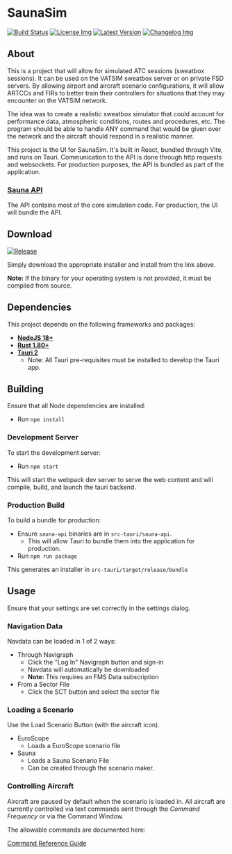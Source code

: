 # SaunaSim
[![Build Status]][actions]
[![License Img]][license]
[![Latest Version]][1]
[![Changelog Img]][changelog]

[Build Status]: https://img.shields.io/github/actions/workflow/status/Sauna-ATC-Training-Simulator/sauna-ui/build-and-test.yml?branch=master
[actions]: https://github.com/Sauna-ATC-Training-Simulator/sauna-ui/actions?query=branch%3Amaster
[Changelog Img]: https://img.shields.io/badge/Changelog-blue
[changelog]: CHANGELOG.md
[License Img]: https://img.shields.io/badge/License-GPLv3-blue
[license]: LICENSE
[Latest Version]: https://img.shields.io/github/v/release/Sauna-ATC-Training-Simulator/sauna-ui?include_prereleases

## About
This is a project that will allow for simulated ATC sessions (sweatbox sessions). It can be used on the VATSIM sweatbox server or on private FSD servers. By allowing airport and aircraft scenario configurations, it will allow ARTCCs and FIRs to better train their controllers for situations that they may encounter on the VATSIM network.

The idea was to create a realistic sweatbox simulator that could account for performance data, atmospheric conditions, routes and procedures, etc. The program should be able to handle ANY command that would be given over the network and the aircraft should respond in a realistic manner.

This project is the UI for SaunaSim. It's built in React, bundled through Vite, and runs on Tauri. Communication to the API is done through http requests and websockets. For production purposes, the API is bundled as part of the application.

### [Sauna API](https://github.com/Sauna-ATC-Training-Simulator/sauna-api)
The API contains most of the core simulation code. For production, the UI will bundle the API.

## Download
[![Release](https://img.shields.io/github/v/release/Sauna-ATC-Training-Simulator/sauna-ui?include_prereleases&style=for-the-badge)][1]

Simply download the appropriate installer and install from the link above.

**Note:** If the binary for your operating system is not provided, it must be compiled from source.

[1]: https://github.com/Sauna-ATC-Training-Simulator/sauna-ui/releases/latest

## Dependencies
This project depends on the following frameworks and packages:
- **[NodeJS 18+](https://nodejs.org/en/)**
- **[Rust 1.80+](https://www.rust-lang.org/)**
- **[Tauri 2](https://tauri.app/start/prerequisites/)**
  - Note: All Tauri pre-requisites must be installed to develop the Tauri app.

## Building
Ensure that all Node dependencies are installed:
- Run `npm install`

### Development Server
To start the development server:
- Run `npm start`

This will start the webpack dev server to serve the web content and will compile, build, and launch the tauri backend.

### Production Build
To build a bundle for production:
- Ensure `sauna-api` binaries are in `src-tauri/sauna-api`.
  - This will allow Tauri to bundle them into the application for production.
- Run `npm run package`

This generates an installer in `src-tauri/target/release/bundle`

## Usage
Ensure that your settings are set correctly in the settings dialog.

### Navigation Data
Navdata can be loaded in 1 of 2 ways:
- Through Navigraph
  - Click the "Log In" Navigraph button and sign-in
  - Navdata will automatically be downloaded
  - **Note:** This requires an FMS Data subscription
- From a Sector File
  - Click the SCT button and select the sector file

### Loading a Scenario
Use the Load Scenario Button (with the aircraft icon).
- EuroScope
  - Loads a EuroScope scenario file
- Sauna
  - Loads a Sauna Scenario File
  - Can be created through the scenario maker.

### Controlling Aircraft
Aircraft are paused by default when the scenario is loaded in. All aircraft are currently controlled via text commands sent through the *Command Frequency* or via the Command Window.

The allowable commands are documented here:

[Command Reference Guide](https://github.com/Sauna-ATC-Training-Simulator/sauna-api/blob/master/Commands.md)